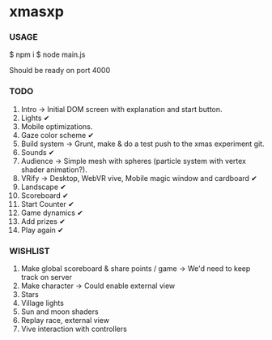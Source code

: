 # xmasxp

### USAGE

$ npm i
$ node main.js

Should be ready on port 4000

### TODO

1. Intro -> Initial DOM screen with explanation and start button.
2. Lights ✔
3. Mobile optimizations.
4. Gaze color scheme ✔
5. Build system -> Grunt, make & do a test push to the xmas experiment git.
6. Sounds ✔
7. Audience -> Simple mesh with spheres (particle system with vertex shader animation?).
8. VRify -> Desktop, WebVR vive, Mobile magic window and cardboard ✔
9. Landscape ✔
10. Scoreboard ✔
11. Start Counter ✔
12. Game dynamics ✔
13. Add prizes ✔
14. Play again ✔

### WISHLIST

1. Make global scoreboard & share points / game -> We'd need to keep track on server
2. Make character -> Could enable external view
3. Stars
4. Village lights
5. Sun and moon shaders
6. Replay race, external view
7. Vive interaction with controllers